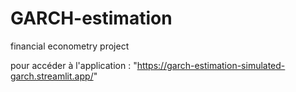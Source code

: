 # GARCH-estimation
financial econometry project

pour accéder à l'application : "https://garch-estimation-simulated-garch.streamlit.app/"
